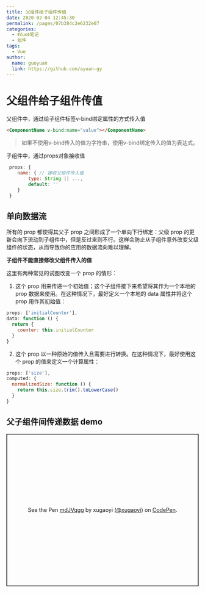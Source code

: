 ```yaml
---
title: 父组件给子组件传值
date: 2020-02-04 12:45:30
permalink: /pages/07b384c2e6232e07
categories:
  - 《Vue》笔记
  - 组件
tags:
  - Vue
author:
  name: guoyuan
  link: https://github.com/ayuan-gy
---
```

# 父组件给子组件传值




父组件中，通过给子组件标签v-bind绑定属性的方式传入值
```html
<ComponentName v-bind:name="value"></ComponentName>
```
> 如果不使用v-bind传入的值为字符串，使用v-bind绑定传入的值为表达式。
<!-- more -->
子组件中，通过props对象接收值
```js
 props: {
    name: { // 接收父组件传入值
        type: String || ...,
        default: ''
    }
 }
```

## 单向数据流
所有的 prop 都使得其父子 prop 之间形成了一个单向下行绑定：父级 prop 的更新会向下流动到子组件中，但是反过来则不行。这样会防止从子组件意外改变父级组件的状态，从而导致你的应用的数据流向难以理解。

**子组件不能直接修改父组件传入的值**

这里有两种常见的试图改变一个 prop 的情形：

1. 这个 prop 用来传递一个初始值；这个子组件接下来希望将其作为一个本地的 prop 数据来使用。在这种情况下，最好定义一个本地的 data 属性并将这个 prop 用作其初始值：
```js
props: ['initialCounter'],
data: function () {
  return {
    counter: this.initialCounter
  }
}
```
2. 这个 prop 以一种原始的值传入且需要进行转换。在这种情况下，最好使用这个 prop 的值来定义一个计算属性：
```js
props: ['size'],
computed: {
  normalizedSize: function () {
    return this.size.trim().toLowerCase()
  }
}
```

## 父子组件间传递数据 demo
<p class="codepen" data-height="400" data-theme-id="light" data-default-tab="js,result" data-user="xugaoyi" data-slug-hash="mdJVqgg" style="height: 400px; box-sizing: border-box; display: flex; align-items: center; justify-content: center; border: 2px solid; margin: 1em 0; padding: 1em;" data-pen-title="mdJVqgg">
  <span>See the Pen <a href="https://codepen.io/xugaoyi/pen/mdJVqgg">
  mdJVqgg</a> by xugaoyi (<a href="https://codepen.io/xugaoyi">@xugaoyi</a>)
  on <a href="https://codepen.io">CodePen</a>.</span>
</p>
<script async src="https://static.codepen.io/assets/embed/ei.js"></script>

